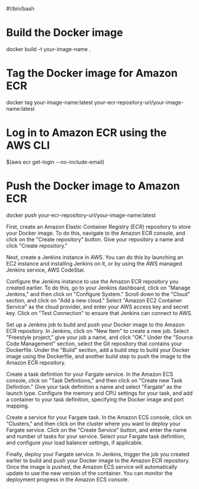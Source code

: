 #!/bin/bash

# Build the Docker image
docker build -t your-image-name .

# Tag the Docker image for Amazon ECR
docker tag your-image-name:latest your-ecr-repository-url/your-image-name:latest

# Log in to Amazon ECR using the AWS CLI
$(aws ecr get-login --no-include-email)

# Push the Docker image to Amazon ECR
docker push your-ecr-repository-url/your-image-name:latest


First, create an Amazon Elastic Container Registry (ECR) repository to store your Docker image. To do this, navigate to the Amazon ECR console, and click on the "Create repository" button. Give your repository a name and click "Create repository."

Next, create a Jenkins instance in AWS. You can do this by launching an EC2 instance and installing Jenkins on it, or by using the AWS managed Jenkins service, AWS CodeStar.

Configure the Jenkins instance to use the Amazon ECR repository you created earlier. To do this, go to your Jenkins dashboard, click on "Manage Jenkins," and then click on "Configure System." Scroll down to the "Cloud" section, and click on "Add a new cloud." Select "Amazon EC2 Container Service" as the cloud provider, and enter your AWS access key and secret key. Click on "Test Connection" to ensure that Jenkins can connect to AWS.

Set up a Jenkins job to build and push your Docker image to the Amazon ECR repository. In Jenkins, click on "New Item" to create a new job. Select "Freestyle project," give your job a name, and click "OK." Under the "Source Code Management" section, select the Git repository that contains your Dockerfile. Under the "Build" section, add a build step to build your Docker image using the Dockerfile, and another build step to push the image to the Amazon ECR repository.

Create a task definition for your Fargate service. In the Amazon ECS console, click on "Task Definitions," and then click on "Create new Task Definition." Give your task definition a name and select "Fargate" as the launch type. Configure the memory and CPU settings for your task, and add a container to your task definition, specifying the Docker image and port mapping.

Create a service for your Fargate task. In the Amazon ECS console, click on "Clusters," and then click on the cluster where you want to deploy your Fargate service. Click on the "Create Service" button, and enter the name and number of tasks for your service. Select your Fargate task definition, and configure your load balancer settings, if applicable.

Finally, deploy your Fargate service. In Jenkins, trigger the job you created earlier to build and push your Docker image to the Amazon ECR repository. Once the image is pushed, the Amazon ECS service will automatically update to use the new version of the container. You can monitor the deployment progress in the Amazon ECS console.
